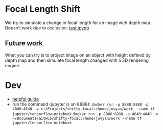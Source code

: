 # Focal Length Shift
We try to simulate a change in focal length for an image with depth map.
Doesn't work due to occlusion.
[test.ipynb](test.ipynb)

## Future work
What you can try is to project image on an object with height defined by depth map and then simulate focal length changed with a 3D rendering engine.

# Dev
- [helpful guide](http://ondata.blog/articles/getting-started-apache-spark-pyspark-and-jupyter-in-a-docker-container/)
- run the command (jupyter is on 8888):
`docker run -p 8888:8888 -p 4040:4040 -v c:/Projects/shifty-focal:/home/jovyan/work --name tf jupyter/tensorflow-notebook`
`docker run -p 8888:8888 -p 4040:4040 -v ~/Documents/GitHub/shifty-focal:/home/jovyan/work --name tf jupyter/tensorflow-notebook`
